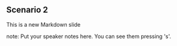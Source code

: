 ##  Scenario 2

This is a new Markdown slide

note:
    Put your speaker notes here.
    You can see them pressing 's'.
